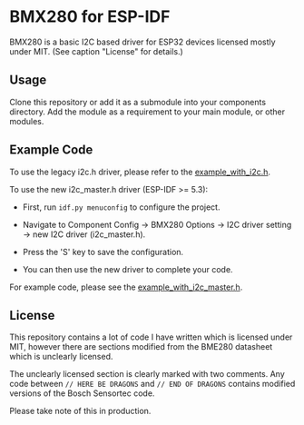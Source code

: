 BMX280 for ESP-IDF
==================
BMX280 is a basic I2C based driver for ESP32 devices licensed mostly under MIT.
(See caption "License" for details.)

Usage
-----
Clone this repository or add it as a submodule into your components directory.
Add the module as a requirement to your main module, or other modules.

Example Code
------------
To use the legacy i2c.h driver, please refer to the [example_with_i2c.h](examples/bmx280_example_without_i2c_master.c).

To use the new i2c_master.h driver (ESP-IDF >= 5.3):

* First, run `idf.py menuconfig` to configure the project.

* Navigate to Component Config -> BMX280 Options -> I2C driver setting -> new I2C driver (i2c_master.h).

* Press the 'S' key to save the configuration.

* You can then use the new driver to complete your code.

For example code, please see the [example_with_i2c_master.h](examples/bmx280_example_with_i2c_master.c).


License
-------
This repository contains a lot of code I have written which is licensed under
MIT, however there are sections modified from the BME280 datasheet which is
unclearly licensed.

The unclearly licensed section is clearly marked with two comments. Any code
between `// HERE BE DRAGONS` and `// END OF DRAGONS` contains modified versions
of the Bosch Sensortec code.

Please take note of this in production.